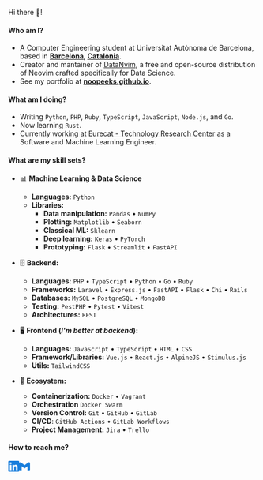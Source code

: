 Hi there 👋!

#### Who am I?

- A Computer Engineering student at Universitat Autònoma de Barcelona, based in **[Barcelona](https://en.wikipedia.org/wiki/Barcelona), [Catalonia](https://en.wikipedia.org/wiki/Catalonia)**.
- Creator and mantainer of [DataNvim](https://github.com/NoOPeEKS/DataNvim), a free and open-source distribution of Neovim crafted specifically for Data Science.
- See my portfolio at **[noopeeks.github.io](https://noopeeks.github.io)**.

#### What am I doing?

- Writing `Python`, `PHP`, `Ruby`, `TypeScript`, `JavaScript`, `Node.js`, and `Go`.
- Now learning `Rust`.
- Currently working at [Eurecat - Technology Research Center](https://eurecat.org/) as a Software and Machine Learning Engineer.

#### What are my skill sets?

- 📊 **Machine Learning & Data Science**
  - **Languages:** `Python`
  - **Libraries:**
    - **Data manipulation:** `Pandas` • `NumPy`
    - **Plotting:** `Matplotlib` • `Seaborn`
    - **Classical ML:** `Sklearn`
    - **Deep learning:** `Keras` • `PyTorch`
    - **Prototyping:** `Flask` • `Streamlit` • `FastAPI`

- 🗄️ **Backend:**

  - **Languages:** `PHP` • `TypeScript` • `Python` • `Go` • `Ruby`
  - **Frameworks:** `Laravel` • `Express.js` • `FastAPI` • `Flask` • `Chi` • `Rails`
  - **Databases:** `MySQL` • `PostgreSQL` • `MongoDB`
  - **Testing:** `PestPHP` • `Pytest` • `Vitest`
  - **Architectures:** `REST`

- 🖥 **Frontend (_I'm better at backend_):**

  - **Languages:** `JavaScript` • `TypeScript` • `HTML` • `CSS`
  - **Framework/Libraries:** `Vue.js` • `React.js` • `AlpineJS` • `Stimulus.js`
  - **Utils:** `TailwindCSS`

- 🎡 **Ecosystem:**

  - **Containerization:** `Docker` • `Vagrant`
  - **Orchestration** `Docker Swarm`
  - **Version Control:** `Git` • `GitHub` • `GitLab`
  - **CI/CD**: `GitHub Actions` • `GitLab Workflows`
  - **Project Management:** `Jira` • `Trello`

#### How to reach me?

<a href="https://www.linkedin.com/in/arnau-berenguer-jimenez/">
  <img align="left" alt="LinkedIn" width="22px" src="./assets/linkedin.svg" />
</a>
<a href="mailto:arnauapps@gmail.com">
  <img align="left" alt="Mail" width="22px" src="./assets/gmail.svg" />
</a>
